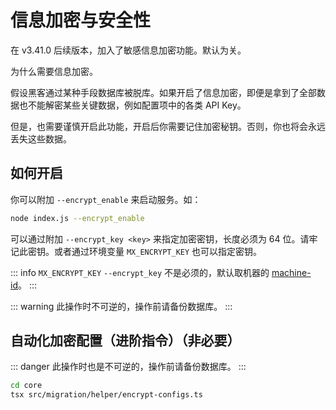 # 信息加密与安全性

在 v3.41.0 后续版本，加入了敏感信息加密功能。默认为关。

为什么需要信息加密。

假设黑客通过某种手段数据库被脱库。如果开启了信息加密，即便是拿到了全部数据也不能解密某些关键数据，例如配置项中的各类 API Key。

但是，也需要谨慎开启此功能，开启后你需要记住加密秘钥。否则，你也将会永远丢失这些数据。

## 如何开启

你可以附加 `--encrypt_enable` 来启动服务。如：

```bash
node index.js --encrypt_enable
```

可以通过附加 `--encrypt_key <key>` 来指定加密密钥，长度必须为 64 位。请牢记此密钥。或者通过环境变量 `MX_ENCRYPT_KEY` 也可以指定密钥。

::: info
`MX_ENCRYPT_KEY` `--encrypt_key` 不是必须的，默认取机器的 [machine-id](https://www.npmjs.com/package/node-machine-id)。
:::

::: warning
此操作时不可逆的，操作前请备份数据库。
:::

## 自动化加密配置（进阶指令）（非必要）

::: danger
此操作时也是不可逆的，操作前请备份数据库。
:::

```bash
cd core
tsx src/migration/helper/encrypt-configs.ts 
```
